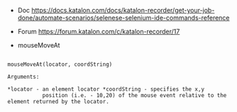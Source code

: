* Doc
  https://docs.katalon.com/docs/katalon-recorder/get-your-job-done/automate-scenarios/selenese-selenium-ide-commands-reference   
* Forum https://forum.katalon.com/c/katalon-recorder/17         


* mouseMoveAt
```

mouseMoveAt(locator, coordString)

Arguments:

*locator - an element locator *coordString - specifies the x,y 
           position (i.e. - 10,20) of the mouse event relative to the element returned by the locator.


```
